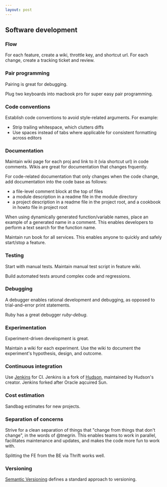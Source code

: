 ```yaml
---
layout: post
---
```


## Software development

### Flow

For each feature, create a wiki, throttle key, and shortcut url. For each change, create a tracking ticket and review.

### Pair programming

Pairing is great for debugging.

Plug two keyboards into macbook pro for super easy pair programming.

### Code conventions

Establish code conventions to avoid style-related arguments. For example:

  * Strip trailing whitespace, which clutters diffs
  * Use spaces instead of tabs where applicable for consistent formatting across editors

### Documentation

Maintain wiki page for each proj and link to it (via shortcut url) in code comments. Wikis are great for documentation that changes frquently.

For code-related documentation that only changes when the code change, add documentation into the code base as follows:

  * a file-level comment block at the top of files
  * a module description in a readme file in the module directory
  * a project description in a readme file in the project root, and a cookbook in howto file in project root

When using dynamically generated function/variable names, place an example of a generated name in a comment. This enables developers to perform a text search for the function name.

Maintain run book for all services. This enables anyone to quickly and safely start/stop a feature.

### Testing

Start with manual tests. Maintain manual test script in feature wiki.

Build automated tests around complex code and regressions.

### Debugging

A debugger enables rational development and debugging, as opposed to trial-and-error print statements.

Ruby has a great debugger _ruby-debug_.

### Experimentation

Experiment-driven development is great.

Maintain a wiki for each experiment. Use the wiki to document the experiment's hypothesis, design, and outcome.

### Continuous integration

Use [Jenkins](http://jenkins-ci.org/) for CI. Jenkins is a fork of [Hudson](http://hudson-ci.org/), maintained by Hudson's creator. Jenkins forked after Oracle aqcuired Sun.

### Cost estimation

Sandbag estimates for new projects.

### Separation of concerns

Strive for a clean separation of things that "change from things that don't change", in the words of @tnegrin. This enables teams to work in parallel, facilitates maintenance and updates, and makes the code more fun to work with.

Splitting the FE from the BE via Thrift works well.

### Versioning

[Semantic Versioning](http://semver.org/) defines a standard approach to versioning.
